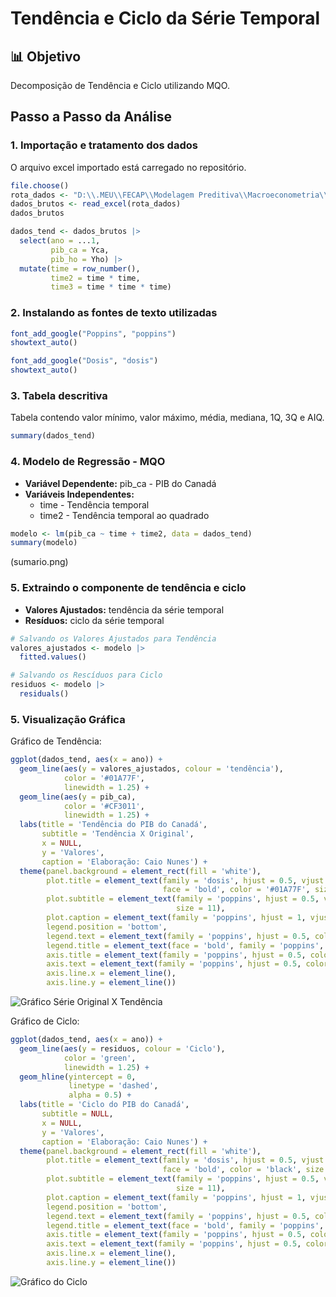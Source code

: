 # Tendência e Ciclo da Série Temporal

## 📊 Objetivo
Decomposição de Tendência e Ciclo utilizando MQO.


## Passo a Passo da Análise

### 1. Importação e tratamento dos dados
O arquivo excel importado está carregado no repositório.
```r
file.choose()
rota_dados <- "D:\\.MEU\\FECAP\\Modelagem Preditiva\\Macroeconometria\\Exemplos\\Atividade 2 - Ciclo\\Base\\Macroeconometria - Ciclo.xls"
dados_brutos <- read_excel(rota_dados)
dados_brutos

dados_tend <- dados_brutos |> 
  select(ano = ...1,
         pib_ca = Yca,
         pib_ho = Yho) |> 
  mutate(time = row_number(),
         time2 = time * time,
         time3 = time * time * time)
```

### 2. Instalando as fontes de texto utilizadas
```r
font_add_google("Poppins", "poppins")
showtext_auto()

font_add_google("Dosis", "dosis")
showtext_auto()
```

### 3. Tabela descritiva
Tabela contendo valor mínimo, valor máximo, média, mediana, 1Q, 3Q e AIQ.
```r
summary(dados_tend)
```

### 4. Modelo de Regressão - MQO
- **Variável Dependente:** pib_ca - PIB do Canadá
- **Variáveis Independentes:** 
  - time - Tendência temporal
  - time2 - Tendência temporal ao quadrado
```r
modelo <- lm(pib_ca ~ time + time2, data = dados_tend)
summary(modelo)
```
(sumario.png)

### 5. Extraindo o componente de tendência e ciclo
- **Valores Ajustados:** tendência da série temporal
- **Resíduos:** ciclo da série temporal
```r
# Salvando os Valores Ajustados para Tendência
valores_ajustados <- modelo |>
  fitted.values()

# Salvando os Rescíduos para Ciclo
residuos <- modelo |> 
  residuals()
```

### 5. Visualização Gráfica
Gráfico de Tendência:
```r
ggplot(dados_tend, aes(x = ano)) +
  geom_line(aes(y = valores_ajustados, colour = 'tendência'), 
            color = '#01A77F',
            linewidth = 1.25) +
  geom_line(aes(y = pib_ca), 
            color = '#CF3011',
            linewidth = 1.25) +
  labs(title = 'Tendência do PIB do Canadá',
       subtitle = 'Tendência X Original',
       x = NULL,
       y = 'Valores',
       caption = 'Elaboração: Caio Nunes') + 
  theme(panel.background = element_rect(fill = 'white'),
        plot.title = element_text(family = 'dosis', hjust = 0.5, vjust = -1,
                                  face = 'bold', color = '#01A77F', size = 19),
        plot.subtitle = element_text(family = 'poppins', hjust = 0.5, vjust = -1, 
                                     size = 11),
        plot.caption = element_text(family = 'poppins', hjust = 1, vjust = 1, color = 'black', size = 9),
        legend.position = 'bottom',
        legend.text = element_text(family = 'poppins', hjust = 0.5, color = 'black', size = 9),
        legend.title = element_text(face = 'bold', family = 'poppins', hjust = 0.5, color = 'black', size = 9),
        axis.title = element_text(family = 'poppins', hjust = 0.5, color = 'black', size = 9),
        axis.text = element_text(family = 'poppins', hjust = 0.5, color = 'black', size = 9),
        axis.line.x = element_line(),
        axis.line.y = element_line())
```
![Gráfico Série Original X Tendência](x.png)


Gráfico de Ciclo:
```r
ggplot(dados_tend, aes(x = ano)) +
  geom_line(aes(y = residuos, colour = 'Ciclo'), 
            color = 'green',
            linewidth = 1.25) +
  geom_hline(yintercept = 0,
             linetype = 'dashed',
             alpha = 0.5) +
  labs(title = 'Ciclo do PIB do Canadá',
       subtitle = NULL,
       x = NULL,
       y = 'Valores',
       caption = 'Elaboração: Caio Nunes') + 
  theme(panel.background = element_rect(fill = 'white'),
        plot.title = element_text(family = 'dosis', hjust = 0.5, vjust = -1,
                                  face = 'bold', color = 'black', size = 19),
        plot.subtitle = element_text(family = 'poppins', hjust = 0.5, vjust = -1, 
                                     size = 11),
        plot.caption = element_text(family = 'poppins', hjust = 1, vjust = 1, color = 'black', size = 9),
        legend.position = 'bottom',
        legend.text = element_text(family = 'poppins', hjust = 0.5, color = 'black', size = 9),
        legend.title = element_text(face = 'bold', family = 'poppins', hjust = 0.5, color = 'black', size = 9),
        axis.title = element_text(family = 'poppins', hjust = 0.5, color = 'black', size = 9),
        axis.text = element_text(family = 'poppins', hjust = 0.5, color = 'black', size = 9),
        axis.line.x = element_line(),
        axis.line.y = element_line())
```
![Gráfico do Ciclo](y.png)
